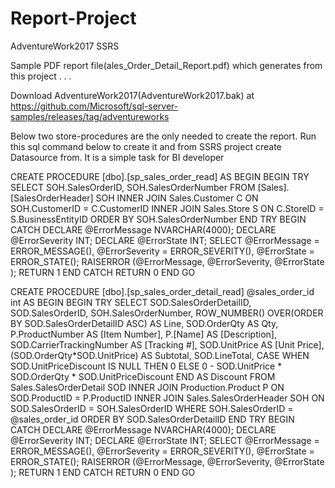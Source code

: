 # Report-Project
 AdventureWork2017 SSRS

Sample PDF report file(ales_Order_Detail_Report.pdf) which generates from this project . . .

Download AdventureWork2017(AdventureWork2017.bak) at https://github.com/Microsoft/sql-server-samples/releases/tag/adventureworks

Below two store-procedures are the only needed to create the report. 
Run this sql command below to create it and from SSRS project create Datasource from. 
It is a simple task for BI developer



CREATE PROCEDURE [dbo].[sp_sales_order_read]
AS
BEGIN
   BEGIN TRY
      SELECT SOH.SalesOrderID, SOH.SalesOrderNumber
      FROM [Sales].[SalesOrderHeader] SOH
         INNER JOIN Sales.Customer C ON SOH.CustomerID = C.CustomerID
         INNER JOIN Sales.Store S ON C.StoreID = S.BusinessEntityID
      ORDER BY  SOH.SalesOrderNumber
   END TRY
   BEGIN CATCH
        DECLARE @ErrorMessage NVARCHAR(4000);
        DECLARE @ErrorSeverity INT;
        DECLARE @ErrorState INT;
        SELECT @ErrorMessage = ERROR_MESSAGE(),
                @ErrorSeverity = ERROR_SEVERITY(),
                @ErrorState = ERROR_STATE();
        RAISERROR (@ErrorMessage, @ErrorSeverity, @ErrorState );
        RETURN 1
    END CATCH
    RETURN 0
END
GO
 
CREATE PROCEDURE [dbo].[sp_sales_order_detail_read]
   @sales_order_id int
AS
BEGIN
   BEGIN TRY
      SELECT   SOD.SalesOrderDetailID, 
               SOD.SalesOrderID,
               SOH.SalesOrderNumber,
               ROW_NUMBER() OVER(ORDER BY SOD.SalesOrderDetailID ASC) AS Line,
               SOD.OrderQty AS Qty,
               P.ProductNumber AS [Item Number],
               P.[Name] AS [Description],
               SOD.CarrierTrackingNumber AS [Tracking #],
               SOD.UnitPrice  AS [Unit Price], 
               (SOD.OrderQty*SOD.UnitPrice) AS Subtotal,
               SOD.LineTotal,
               CASE 
                  WHEN SOD.UnitPriceDiscount IS NULL THEN 0 
                  ELSE 0 - SOD.UnitPrice * SOD.OrderQty * SOD.UnitPriceDiscount
               END AS Discount
      FROM        Sales.SalesOrderDetail SOD INNER JOIN
               Production.Product P ON SOD.ProductID = P.ProductID INNER JOIN
               Sales.SalesOrderHeader SOH ON SOD.SalesOrderID = SOH.SalesOrderID
      WHERE       SOH.SalesOrderID = @sales_order_id
      ORDER BY    SOD.SalesOrderDetailID
   END TRY
   BEGIN CATCH
        DECLARE @ErrorMessage NVARCHAR(4000);
        DECLARE @ErrorSeverity INT;
        DECLARE @ErrorState INT;
        SELECT @ErrorMessage = ERROR_MESSAGE(),
                @ErrorSeverity = ERROR_SEVERITY(),
                @ErrorState = ERROR_STATE();
        RAISERROR (@ErrorMessage, @ErrorSeverity, @ErrorState );
        RETURN 1
    END CATCH
    RETURN 0
END
GO





